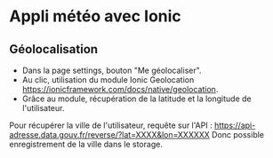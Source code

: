 # Appli météo avec Ionic

## Géolocalisation

- Dans la page settings, bouton "Me géolocaliser".
- Au clic, utilisation du module Ionic Geolocation https://ionicframework.com/docs/native/geolocation.
- Grâce au module, récupération de la latitude et la longitude de l'utilisateur.

Pour récupérer la ville de l'utilisateur, requête sur l'API :
https://api-adresse.data.gouv.fr/reverse/?lat=XXXX&lon=XXXXXX
Donc possible enregistrement de la ville dans le storage.
